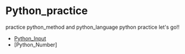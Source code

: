 # Python_practice
practice python_method and python_language
python practice let's go!!

- [Python_Input](practice/python_input.md)
- [Python_Number]
